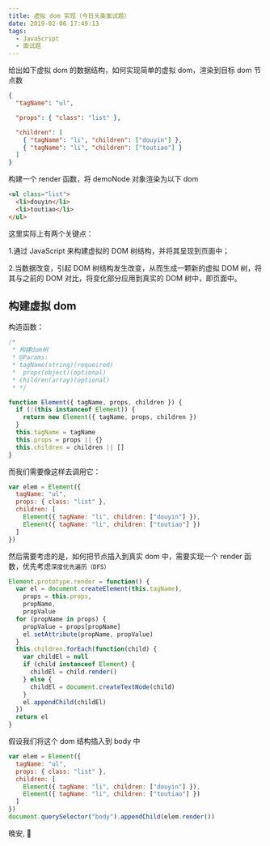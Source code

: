 ```yaml
---
title: 虚拟 dom 实现（今日头条面试题）
date: 2019-02-06 17:49:13
tags:
  - JavaScript
  - 面试题
---
```


给出如下虚拟 dom 的数据结构，如何实现简单的虚拟 dom，渲染到目标 dom 节点数

```json
{
  "tagName": "ul",

  "props": { "class": "list" },

  "children": [
    { "tagName": "li", "children": ["douyin"] },
    { "tagName": "li", "children": ["toutiao"] }
  ]
}
```

<!--more-->

构建一个 render 函数，将 demoNode 对象渲染为以下 dom

```html
<ul class="list">
  <li>douyin</li>
  <li>toutiao</li>
</ul>
```

这里实际上有两个关键点：

1.通过 JavaScript 来构建虚拟的 DOM 树结构，并将其呈现到页面中；

2.当数据改变，引起 DOM 树结构发生改变，从而生成一颗新的虚拟 DOM 树，将其与之前的 DOM 对比，将变化部分应用到真实的 DOM 树中，即页面中。

## 构建虚拟 dom

构造函数：

```js
/*
 * 构建dom树
 * @Params:
 * tagName(string)(requeired)
 *  props(object)(optional)
 * children(array)(optional)
 * */

function Element({ tagName, props, children }) {
  if (!(this instanceof Element)) {
    return new Element({ tagName, props, children })
  }
  this.tagName = tagName
  this.props = props || {}
  this.children = children || []
}
```

而我们需要像这样去调用它：

```js
var elem = Element({
  tagName: "ul",
  props: { class: "list" },
  children: [
    Element({ tagName: "li", children: ["douyin"] }),
    Element({ tagName: "li", children: ["toutiao"] })
  ]
})
```

然后需要考虑的是，如何把节点插入到真实 dom 中，需要实现一个 render 函数，优先考虑`深度优先遍历（DFS）`

```js
Element.prototype.render = function() {
  var el = document.createElement(this.tagName),
    props = this.props,
    propName,
    propValue
  for (propName in props) {
    propValue = props[propName]
    el.setAttribute(propName, propValue)
  }
  this.children.forEach(function(child) {
    var childEl = null
    if (child instanceof Element) {
      childEl = child.render()
    } else {
      childEl = document.createTextNode(child)
    }
    el.appendChild(childEl)
  })
  return el
}
```

假设我们将这个 dom 结构插入到 body 中

```js
var elem = Element({
  tagName: "ul",
  props: { class: "list" },
  children: [
    Element({ tagName: "li", children: ["douyin"] }),
    Element({ tagName: "li", children: ["toutiao"] })
  ]
})
document.querySelector("body").appendChild(elem.render())
```

晚安, 🌛
